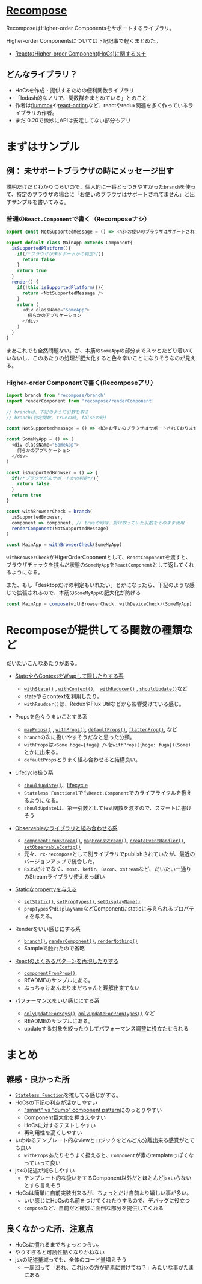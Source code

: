 
# [Recompose](https://github.com/acdlite/recompose/)
RecomposeはHigher-order Componentsをサポートするライブラリ。

Higher-order Componentsについては下記記事で軽くまとめた。

- [ReactのHigher-order Component(HoCs)に関するメモ](http://qiita.com/inuscript/items/6eb6076a7e5237a2911a)

## どんなライブラリ？
- HoCsを作成・提供するための便利関数ライブラリ
- 「lodash的なノリで、関数群をまとめている」とのこと 
- 作者は[flummox](https://github.com/acdlite/flummox)や[react-action](https://github.com/acdlite/redux-actions)など、reactやredux関連を多く作っているライブラリの作者。
- まだ 0.20で微妙にAPIは安定してない部分もアリ

# まずはサンプル
## 例： 未サポートブラウザの時にメッセージ出す
説明だけだとわかりづらいので、個人的に一番とっつきやすかった`branch`を使って、特定のブラウザの場合に「お使いのブラウザはサポートされてません」と出すサンプルを書いてみる。

### 普通の`React.Component`で書く（Recomposeナシ）

```js
export const NotSupportedMessage = () => <h3>お使いのブラウザはサポートされておりません</h3>

export default class MainApp extends Component{
  isSupportedPlatform(){
    if(/*ブラウザが未サポートかの判定*/){
      return false
    }
    return true
  }
  render() {
    if(!this.isSupportedPlatform()){
      return <NotSupportedMessage />
    }
    return (
      <div className="SomeApp">
        何らかのアプリケーション
      </div>
    )
  }
}
```

まあこれでも全然問題ない。が、本筋の`SomeApp`の部分までスッとたどり着いていないし、このあたりの処理が肥大化すると色々辛いことになりそうなのが見える。


### Higher-order Componentで書く(Recomposeアリ）

```js
import branch from 'recompose/branch'
import renderComponent from 'recompose/renderComponent'

// branchは、下記のように引数を取る
// branch(判定関数, trueの時, falseの時)

const NotSupportedMessage = () => <h3>お使いのブラウザはサポートされておりません</h3>

const SomeMyApp = () => (
  <div className="SomeApp">
    何らかのアプリケーション
  </div>
)

const isSupportedBrowser = () => {
  if(/*ブラウザが未サポートかの判定*/){
    return false
  }
  return true
}

const withBrowserCheck = branch(
  isSupportedBrowser,
  component => component, // trueの時は、受け取っていた引数をそのまま流用
  renderComponent(NotSupportedMessage)
)

const MainApp = withBrowserCheck(SomeMyApp)
```

`withBrowserCheck`がHigerOrderCoponentとして、`ReactComponent`を渡すと、ブラウザチェックを挟んだ状態の`SomeMyApp`を`ReactComponent`として返してくれるようになる。

また、もし「desktopだけの判定もいれたい」とかになったら、下記のような感じで拡張されるので、本筋の`SomeMyApp`の肥大化が防げる

```js
const MainApp = compose(withBrowserCheck, withDeviceCheck)(SomeMyApp)
```


# Recomposeが提供してる関数の種類など

だいたいこんなあたりがある。

- [StateやらContextをWrapして隠したりする系](https://github.com/acdlite/recompose#perform-the-most-common-react-patterns)
  - [`withState()`](https://git.io/vodCm#withstate) , [`withContext()`](https://git.io/vodCm#withcontext),　[`withReducer()`](https://git.io/vodCm#withreducer) , [`shouldUpdate()`](https://git.io/vodCm#shouldupdate)など
  - stateやらcontextを利用したり。
  - `withReudcer()`は、ReduxやFlux Utilなどから影響受けている感じ。

- Propsを色々うまいことする系
  - [`mapProps()`](https://git.io/vodCm#mapprops) , [`withProps()`](https://git.io/vodCm#withprops), [`defaultProps()`](https://git.io/vodCm#defaultprops), [`flattenProp()`](https://git.io/vodCm#flattenprop), など
  - `branch`の次に扱いやすそうだなと思った分類。
  - `withProps`は`<Some hoge={fuga} />`を`withProps({hoge: fuga})(Some)`とかに出来る。
  - `defaultProps`とうまく組み合わせると結構良い。

- Lifecycle扱う系
  - [`shouldUpdate()`](https://git.io/vodCm#shouldupdate)、[lifecycle](https://git.io/vodCm#lifecycle)
  - `Stateless Functional`でも`React.Component`でのライフライクルを扱えるようになる。
  - `shouldUpdate`は、第一引数としてtest関数を渡すので、スマートに書けそう

- [Observebleなライブラリと組み合わせる系](https://git.io/vodCm#observable-utilities)
  - [`componentFromStream()`](https://git.io/vodCm#componentfromstream), [`mapPropsStream()`](https://git.io/vodCm#mappropsstream), [`createEventHandler()`](https://git.io/vodCm#createEventHandler), [`setObservableConfig()`](https://git.io/vodCm#setobservableconfig)
  - 元々、`rx-recompose`として別ライブラリでpublishされていたが、最近のバージョンアップで統合した。
  - `RxJS`だけでなく、`most`、`kefir`、`Bacon`、`xstream`など、だいたい一通りのStreamライブラリ使えるっぽい

- [Staticなpropertyを与える](https://git.io/vodCm#static-property-helpers)
  - [`setStatic()`](https://git.io/vodCm#setstatic), [`setPropTypes()`](https://git.io/vodCm#setproptypes), [`setDisplayName()`](https://git.io/vodCm#setdisplayname)
  - `propTypes`や`displayName`などComponentにstaticに与えられるプロパティを与える。

- Renderをいい感じにする系
  - [`branch()`](https://git.io/vodCm#branch), [`renderComponent()`](https://git.io/vodCm#rendercomponent), [`renderNothing()`](https://git.io/vodCm#rendernothing)
  - Sampleで触れたので省略

- [Reactのよくあるパターンを再現したりする](https://github.com/acdlite/recompose#perform-the-most-common-react-patterns)
  - [`componentFromProp()`](https://git.io/vodCm#componentfromprop),
  - READMEのサンプルにある。
  - ぶっちゃけあんまりまだちゃんと理解出来てない
- [パフォーマンスをいい感じにする系](https://github.com/acdlite/recompose#optimize-rendering-performance)
  - [`onlyUpdateForKeys()`](https://git.io/vodCm#onlyupdateforkeys), [`onlyUpdateForPropTypes()`](https://git.io/vodCm#onlyupdateforproptypes) など
  - READMEのサンプルにある。
  - updateする対象を絞ったりしてパフォーマンス調整に役立たせられる


# まとめ
## 雑感・良かった所
- [`Stateless Function`](https://facebook.github.io/react/docs/reusable-components.html#stateless-functions)を推してる感じがする。
- HoCsの下記の利点が活かしやすい
  - ["smart" vs "dumb" component pattern](https://medium.com/@dan_abramov/smart-and-dumb-components-7ca2f9a7c7d0#.3e46v6pu3)にのっとりやすい
  - Component巨大化を押さえやすい
  - HoCsに対するテストしやすい
  - 再利用性を高くしやすい
- いわゆるテンプレート的なviewとロジックをどんどん分離出来る感覚がとても良い
  - `withProps`あたりをうまく扱えると、`Component`が素のtemplateっぽくなっていって良い
- jsxの記述が減らしやすい
  - テンプレート的な扱いをするComponent以外だとほとんどjsxいらないとすら言えそう
- HoCsは簡単に自前実装出来るが、ちょっとだけ自前より嬉しい事が多い。
  - いい感じにHoCsの名前をつけてくれたりするので、デバッグに役立つ
  - `compose`など、自前だと微妙に面倒な部分を提供してくれる

## 良くなかった所、注意点
- HoCsに慣れるまでちょっとつらい。
- やりすぎると可読性酷くなりかねない
- jsxの記述量減っても、全体のコード量増えそう
  - 一周回って「あれ、これjsxの方が簡素に書けてね？」みたいな事がたまにある
